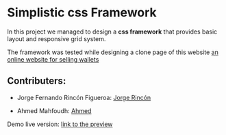  # Simplistic css Framework
In this project we managed to design a **css framework** that provides basic layout and responsive grid system.

The framework was tested while designing a clone page of this website [an online website for selling wallets](https://www.ridgewallet.com/)

## Contributers:

* Jorge Fernando Rincón Figueroa: [Jorge Rincón](https://github.com/jofer86)

* Ahmed Mahfoudh: [Ahmed](https://github.com/stratospherique)

Demo live version: [link to the preview](https://htmlpreview.github.io/?https://github.com/jofer86/simplistic-css/blob/master/index.html)